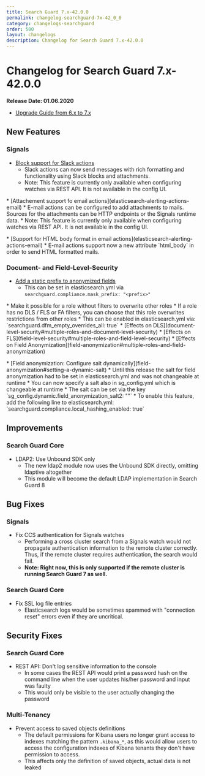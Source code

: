 ```yaml
---
title: Search Guard 7.x-42.0.0
permalink: changelog-searchguard-7x-42_0_0
category: changelogs-searchguard
order: 500
layout: changelogs
description: Changelog for Search Guard 7.x-42.0.0	
---
```


# Changelog for Search Guard 7.x-42.0.0

<!--- Copyright 2020 floragunn GmbH -->

**Release Date: 01.06.2020**

* [Upgrade Guide from 6.x to 7.x](../_docs_installation/installation_upgrading_6_7.md)

## New Features



### Signals

* [Block support for Slack actions](elasticsearch-alerting-actions-slack#slack-blocks)
  * Slack actions can now send messages with rich formatting and functionality using Slack blocks and attachments.
  * Note: This feature is currently only available when configuring watches via REST API. It is not available in the config UI.
<p />
* [Attachement support fo email actions](elasticsearch-alerting-actions-email)
  * E-mail actions can be configured to add attachments to mails. Sources for the attachments can be HTTP endpoints or the Signals runtime data. 
  * Note: This feature is currently only available when configuring watches via REST API. It is not available in the config UI.
<p />
* [Support for HTML body format in email actions](elasticsearch-alerting-actions-email)
  * E-mail actions support now a new attribute `html_body` in order to send HTML formatted mails.  
<p />


### Document- and Field-Level-Security

* [Add a static prefix to anonymized fields](field-anonymization#prefixing-anonymized-fields)
  * This can be set in elasticsearch.yml via `searchguard.compliance.mask_prefix: "<prefix>"`
<p />
* Make it possible for a role without filters to overwrite other roles
  * If a role has no DLS / FLS or FA filters, you can choose that this role overwrites restrictions from other roles
  * This can be enabled in elasticsearch.yml via: `searchguard.dfm_empty_overrides_all: true`
  * [Effects on DLS](document-level-security#multiple-roles-and-document-level-security)
  * [Effects on FLS](field-level-security#multiple-roles-and-field-level-security)
  * [Effects on Field Anonymization](field-anonymization#multiple-roles-and-field-anonymization)
<p />
* [Field anonymization: Configure salt dynamically](field-anonymization#setting-a-dynamic-salt)
  * Until this release the salt for field anonymization had to be set in elasticsearch.yml and was not changeable at runtime
  * You can now specify a salt also in sg_config.yml which is changeable at runtime
  * The salt can be set via the key `sg_config.dynamic.field_anonymization_salt2: "<salt>"`
  * To enable this feature, add the following line to elasticsearch.yml: `searchguard.compliance.local_hashing_enabled: true` 
<p />


## Improvements



### Search Guard Core

* LDAP2: Use Unbound SDK only
  * The new ldap2 module now uses the Unbound SDK directly, omitting ldaptive altogether
  * This module will become the default LDAP implementation in Search Guard 8
<p />


## Bug Fixes



### Signals

* Fix CCS authentication for Signals watches
  * Performing a cross cluster search from a Signals watch would not propagate authentication information to the remote cluster correctly. Thus, if the remote cluster requires authentication, the search would fail.
  * **Note: Right now, this is only supported if the remote cluster is running Search Guard 7 as well.**
<p />


### Search Guard Core

* Fix SSL log file entries
  * Elasticsearch logs would be sometimes spammed with "connection reset" errors even if they are uncritical.
<p />


## Security Fixes



### Search Guard Core

* REST API: Don't log sensitive information to the console
  * In some cases the REST API would print a password hash on the command line when the user updates his/her password and input was faulty
  * This would only be visible to the user actually changing the password
<p />


### Multi-Tenancy

* Prevent access to saved objects definitions
  * The default permissions for Kibana users no longer grant access to indexes matching the pattern `.kibana_*`, as this would allow users to access the configuration indexes of Kibana tenants they don't have permission to access. 
  * This affects only the definition of saved objects, actual data is not leaked
<p />


